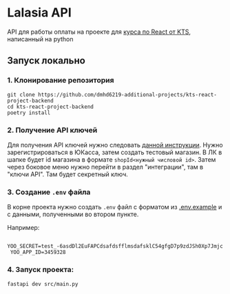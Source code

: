 # Lalasia API

API для работы оплаты на проекте для [курса по React от KTS](https://github.com/dmhd6219-additional-projects/kts-react-project), написанный на python

## Запуск локально

### 1. Клонирование репозитория

   ```
   git clone https://github.com/dmhd6219-additional-projects/kts-react-project-backend
   cd kts-react-project-backend
   poetry install
   ```

### 2. Получение API ключей

   Для получения API ключей нужно
   следовать [данной инструкции](https://yookassa.ru/docs/support/merchant/payments/implement/test-store).
   Нужно зарегистрироваться в ЮКасса, затем создать тестовый магазин. В ЛК в шапке будет id магазина в формате
   `shopId<нужный числовой id>`.
   Затем через боковое меню нужно перейти в раздел "интеграции", там в "ключи API". Там будет секретный ключ.

### 3. Создание `.env` файла

   В корне проекта нужно создать `.env` файл с форматом из [.env.example](.env.example) и с данными, полученными во
   втором пункте.

   Например:
   ```
    YOO_SECRET=test_-6asdDl2EuFAPCdsafdsfflmsdafsklC54gfgD7p9zdJSh0Xp7Jmjc
    YOO_APP_ID=3459328
   ```

### 4. Запуск проекта:

   ```
   fastapi dev src/main.py
   ```